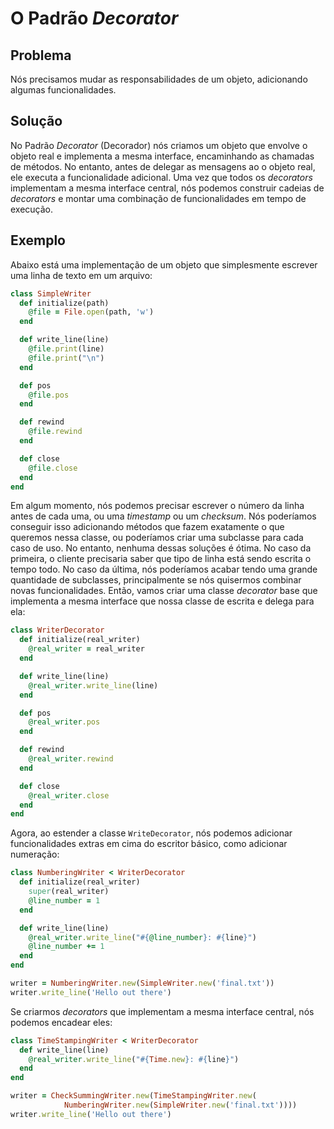 # O Padrão *Decorator*

## Problema
Nós precisamos mudar as responsabilidades de um objeto, adicionando algumas
funcionalidades.

## Solução
No Padrão *Decorator* (Decorador) nós criamos um objeto que envolve o objeto real e
implementa a mesma interface, encaminhando as chamadas de métodos. No entanto,
antes de delegar as mensagens ao o objeto real, ele executa a funcionalidade
adicional. Uma vez que todos os *decorators* implementam a mesma interface
central, nós podemos construir cadeias de *decorators* e montar uma combinação
de funcionalidades em tempo de execução.

## Exemplo
Abaixo está uma implementação de um objeto que simplesmente escrever uma linha
de texto em um arquivo:

```ruby
class SimpleWriter
  def initialize(path)
    @file = File.open(path, 'w')
  end

  def write_line(line)
    @file.print(line)
    @file.print("\n")
  end

  def pos
    @file.pos
  end

  def rewind
    @file.rewind
  end

  def close
    @file.close
  end
end
```

Em algum momento, nós podemos precisar escrever o número da linha antes de cada
uma, ou uma *timestamp* ou um *checksum*. Nós poderíamos conseguir isso
adicionando métodos que fazem exatamente o que queremos nessa classe, ou
poderíamos criar uma subclasse para cada caso de uso. No entanto, nenhuma dessas
soluções é ótima. No caso da primeira, o cliente precisaria saber que tipo de
linha está sendo escrita o tempo todo. No caso da última, nós poderíamos acabar
tendo uma grande quantidade de subclasses, principalmente se nós quisermos
combinar novas funcionalidades. Então, vamos criar uma classe *decorator* base
que implementa a mesma interface que nossa classe de escrita e delega para ela:

```ruby
class WriterDecorator
  def initialize(real_writer)
    @real_writer = real_writer
  end

  def write_line(line)
    @real_writer.write_line(line)
  end

  def pos
    @real_writer.pos
  end

  def rewind
    @real_writer.rewind
  end

  def close
    @real_writer.close
  end
end
```
Agora, ao estender a classe `WriteDecorator`, nós podemos adicionar
funcionalidades extras em cima do escritor básico, como adicionar numeração:

```ruby
class NumberingWriter < WriterDecorator
  def initialize(real_writer)
    super(real_writer)
    @line_number = 1
  end

  def write_line(line)
    @real_writer.write_line("#{@line_number}: #{line}")
    @line_number += 1
  end
end

writer = NumberingWriter.new(SimpleWriter.new('final.txt'))
writer.write_line('Hello out there')
```
Se criarmos *decorators* que implementam a mesma interface central, nós podemos
encadear eles:

```ruby
class TimeStampingWriter < WriterDecorator
  def write_line(line)
    @real_writer.write_line("#{Time.new}: #{line}")
  end
end

writer = CheckSummingWriter.new(TimeStampingWriter.new(
            NumberingWriter.new(SimpleWriter.new('final.txt'))))
writer.write_line('Hello out there')
```
